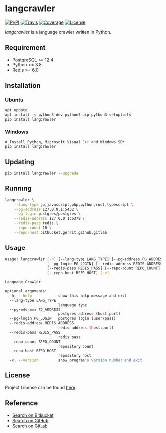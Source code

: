 # langcrawler

[![PyPI](https://img.shields.io/pypi/v/langcrawler.svg?color=brightgreen)](https://pypi.org/project/langcrawler/)
[![Travis](https://travis-ci.com/craftslab/langcrawler.svg?branch=master)](https://travis-ci.com/craftslab/langcrawler)
[![Coverage](https://coveralls.io/repos/github/craftslab/langcrawler/badge.svg?branch=master)](https://coveralls.io/github/craftslab/langcrawler?branch=master)
[![License](https://img.shields.io/github/license/craftslab/langcrawler.svg?color=brightgreen)](https://github.com/craftslab/langcrawler/blob/master/LICENSE)



*langcrawler* is a language crawler written in Python.



## Requirement

- PostgreSQL >= 12.4
- Python >= 3.8
- Redis >= 6.0



## Installation

### Ubuntu

```bash
apt update
apt install -y python3-dev python3-pip python3-setuptools
pip install langcrawler
```

### Windows

```
# Install Python, Microsoft Visual C++ and Windows SDK
pip install langcrawler
```



## Updating

```bash
pip install langcrawler --upgrade
```



## Running

```bash
langcrawler \
    --lang-type go,javascript,php,python,rust,typescript \
    --pg-address 127.0.0.1:5432 \
    --pg-login postgres/postgres \
    --redis-address 127.0.0.1:6379 \
    --redis-pass redis \
    --repo-count 10 \
    --repo-host bitbucket,gerrit,github,gitlab
```



## Usage

```bash
usage: langcrawler [-h] [--lang-type LANG_TYPE] [--pg-address PG_ADDRESS]
                   [--pg-login PG_LOGIN] [--redis-address REDIS_ADDRESS]
                   [--redis-pass REDIS_PASS] [--repo-count REPO_COUNT]
                   [--repo-host REPO_HOST] [-v]

Language Crawler

optional arguments:
  -h, --help            show this help message and exit
  --lang-type LANG_TYPE
                        language type
  --pg-address PG_ADDRESS
                        postgres address (host:port)
  --pg-login PG_LOGIN   postgres login (user/pass)
  --redis-address REDIS_ADDRESS
                        redis address (host:port)
  --redis-pass REDIS_PASS
                        redis pass
  --repo-count REPO_COUNT
                        repository count
  --repo-host REPO_HOST
                        repository host
  -v, --version         show program's version number and exit
```



## License

Project License can be found [here](https://github.com/craftslab/langcrawler/blob/master/LICENSE).



## Reference

- [Search on Bitbucket](https://developer.atlassian.com/server/bitbucket/reference/rest-api/)
- [Search on GitHub](https://developer.github.com/v3/search/)
- [Search on GitLab](https://docs.gitlab.com/ee/api/api_resources.html)
